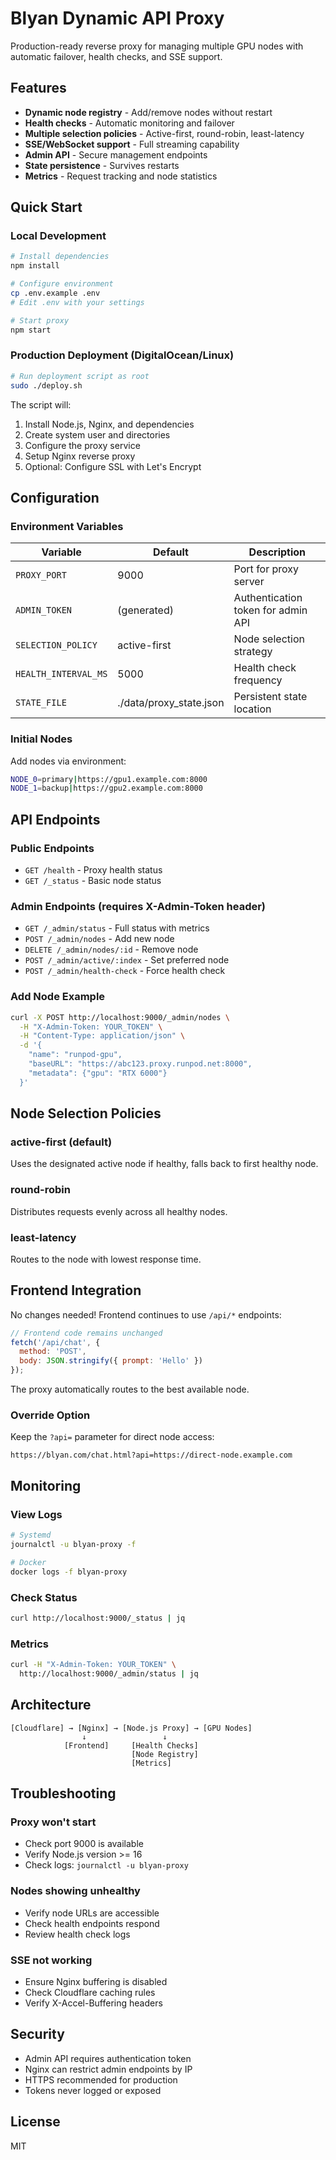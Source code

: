 # Blyan Dynamic API Proxy

Production-ready reverse proxy for managing multiple GPU nodes with automatic failover, health checks, and SSE support.

## Features

- **Dynamic node registry** - Add/remove nodes without restart
- **Health checks** - Automatic monitoring and failover
- **Multiple selection policies** - Active-first, round-robin, least-latency
- **SSE/WebSocket support** - Full streaming capability
- **Admin API** - Secure management endpoints
- **State persistence** - Survives restarts
- **Metrics** - Request tracking and node statistics

## Quick Start

### Local Development

```bash
# Install dependencies
npm install

# Configure environment
cp .env.example .env
# Edit .env with your settings

# Start proxy
npm start
```

### Production Deployment (DigitalOcean/Linux)

```bash
# Run deployment script as root
sudo ./deploy.sh
```

The script will:
1. Install Node.js, Nginx, and dependencies
2. Create system user and directories
3. Configure the proxy service
4. Setup Nginx reverse proxy
5. Optional: Configure SSL with Let's Encrypt

## Configuration

### Environment Variables

| Variable | Default | Description |
|----------|---------|-------------|
| `PROXY_PORT` | 9000 | Port for proxy server |
| `ADMIN_TOKEN` | (generated) | Authentication token for admin API |
| `SELECTION_POLICY` | active-first | Node selection strategy |
| `HEALTH_INTERVAL_MS` | 5000 | Health check frequency |
| `STATE_FILE` | ./data/proxy_state.json | Persistent state location |

### Initial Nodes

Add nodes via environment:
```bash
NODE_0=primary|https://gpu1.example.com:8000
NODE_1=backup|https://gpu2.example.com:8000
```

## API Endpoints

### Public Endpoints

- `GET /health` - Proxy health status
- `GET /_status` - Basic node status

### Admin Endpoints (requires X-Admin-Token header)

- `GET /_admin/status` - Full status with metrics
- `POST /_admin/nodes` - Add new node
- `DELETE /_admin/nodes/:id` - Remove node
- `POST /_admin/active/:index` - Set preferred node
- `POST /_admin/health-check` - Force health check

### Add Node Example

```bash
curl -X POST http://localhost:9000/_admin/nodes \
  -H "X-Admin-Token: YOUR_TOKEN" \
  -H "Content-Type: application/json" \
  -d '{
    "name": "runpod-gpu",
    "baseURL": "https://abc123.proxy.runpod.net:8000",
    "metadata": {"gpu": "RTX 6000"}
  }'
```

## Node Selection Policies

### active-first (default)
Uses the designated active node if healthy, falls back to first healthy node.

### round-robin
Distributes requests evenly across all healthy nodes.

### least-latency
Routes to the node with lowest response time.

## Frontend Integration

No changes needed! Frontend continues to use `/api/*` endpoints:

```javascript
// Frontend code remains unchanged
fetch('/api/chat', {
  method: 'POST',
  body: JSON.stringify({ prompt: 'Hello' })
});
```

The proxy automatically routes to the best available node.

### Override Option

Keep the `?api=` parameter for direct node access:
```
https://blyan.com/chat.html?api=https://direct-node.example.com
```

## Monitoring

### View Logs
```bash
# Systemd
journalctl -u blyan-proxy -f

# Docker
docker logs -f blyan-proxy
```

### Check Status
```bash
curl http://localhost:9000/_status | jq
```

### Metrics
```bash
curl -H "X-Admin-Token: YOUR_TOKEN" \
  http://localhost:9000/_admin/status | jq
```

## Architecture

```
[Cloudflare] → [Nginx] → [Node.js Proxy] → [GPU Nodes]
                ↓                 ↓
            [Frontend]     [Health Checks]
                           [Node Registry]
                           [Metrics]
```

## Troubleshooting

### Proxy won't start
- Check port 9000 is available
- Verify Node.js version >= 16
- Check logs: `journalctl -u blyan-proxy`

### Nodes showing unhealthy
- Verify node URLs are accessible
- Check health endpoints respond
- Review health check logs

### SSE not working
- Ensure Nginx buffering is disabled
- Check Cloudflare caching rules
- Verify X-Accel-Buffering headers

## Security

- Admin API requires authentication token
- Nginx can restrict admin endpoints by IP
- HTTPS recommended for production
- Tokens never logged or exposed

## License

MIT